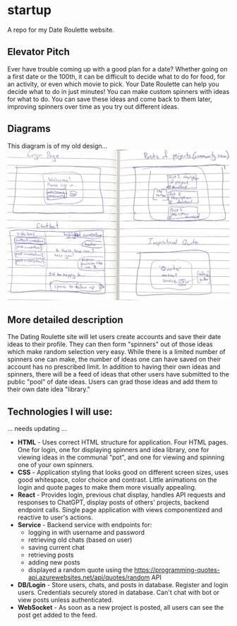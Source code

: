 # startup

A repo for my Date Roulette website.

## Elevator Pitch
Ever have trouble coming up with a good plan for a date? Whether going on a first date or the 100th, it can be difficult to decide what to do for food, for an activity, or even which movie to pick. Your Date Roulette can help you decide what to do in just minutes! You can make custom spinners with ideas for what to do. You can save these ideas and come back to them later, improving spinners over time as you try out different ideas.

## Diagrams
This diagram is of my old design...
![Image of website design](startup-design.png)

## More detailed description
The Dating Roulette site will let users create accounts and save their date ideas to their profile. They can then form "spinners" out of those ideas which make random selection very easy. While there is a limited number of spinners one can make, the number of ideas one can have saved on their account has no prescribed limit. In addition to having their own ideas and spinners, there will be a feed of ideas that other users have submitted to the public "pool" of date ideas. Users can grad those ideas and add them to their own date idea "library."

## Technologies I will use:
... needs updating ...
- **HTML** - Uses correct HTML structure for application. Four HTML pages. One for login, one for displaying spinners and idea library, one for viewing ideas in the communal "pot", and one for viewing and spinning one of your own spinners.
- **CSS** - Application styling that looks good on different screen sizes, uses good whitespace, color choice and contrast. Little animations on the login and quote pages to make them more visually appealing.
- **React** - Provides login, previous chat display, handles API requests and responses to ChatGPT, display posts of others' projects, backend endpoint calls. Single page application with views componentized and reactive to user's actions.
- **Service** - Backend service with endpoints for:
  - logging in with username and password
  - retrieving old chats (based on user)
  - saving current chat
  - retrieving posts
  - adding new posts
  - displayed a random quote using the https://programming-quotes-api.azurewebsites.net/api/quotes/random API
- **DB/Login** - Store users, chats, and posts in database. Register and login users. Credentials securely stored in database. Can't chat with bot or view posts unless authenticated.
- **WebSocket** - As soon as a new project is posted, all users can see the post get added to the feed.